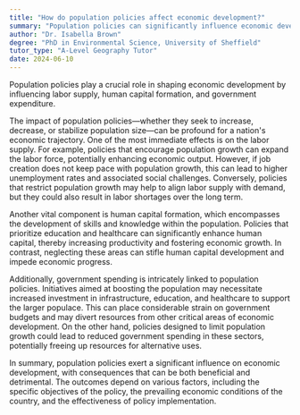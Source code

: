 ```yaml
---
title: "How do population policies affect economic development?"
summary: "Population policies can significantly influence economic development by affecting labour supply, human capital formation, and government spending."
author: "Dr. Isabella Brown"
degree: "PhD in Environmental Science, University of Sheffield"
tutor_type: "A-Level Geography Tutor"
date: 2024-06-10
---
```


Population policies play a crucial role in shaping economic development by influencing labor supply, human capital formation, and government expenditure.

The impact of population policies—whether they seek to increase, decrease, or stabilize population size—can be profound for a nation's economic trajectory. One of the most immediate effects is on the labor supply. For example, policies that encourage population growth can expand the labor force, potentially enhancing economic output. However, if job creation does not keep pace with population growth, this can lead to higher unemployment rates and associated social challenges. Conversely, policies that restrict population growth may help to align labor supply with demand, but they could also result in labor shortages over the long term.

Another vital component is human capital formation, which encompasses the development of skills and knowledge within the population. Policies that prioritize education and healthcare can significantly enhance human capital, thereby increasing productivity and fostering economic growth. In contrast, neglecting these areas can stifle human capital development and impede economic progress.

Additionally, government spending is intricately linked to population policies. Initiatives aimed at boosting the population may necessitate increased investment in infrastructure, education, and healthcare to support the larger populace. This can place considerable strain on government budgets and may divert resources from other critical areas of economic development. On the other hand, policies designed to limit population growth could lead to reduced government spending in these sectors, potentially freeing up resources for alternative uses.

In summary, population policies exert a significant influence on economic development, with consequences that can be both beneficial and detrimental. The outcomes depend on various factors, including the specific objectives of the policy, the prevailing economic conditions of the country, and the effectiveness of policy implementation.
    